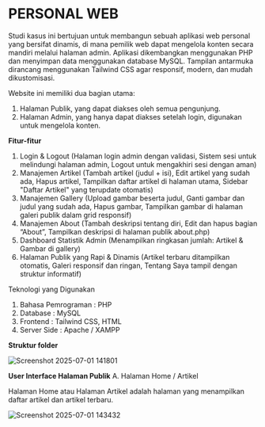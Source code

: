 # PERSONAL WEB

Studi kasus ini bertujuan untuk membangun sebuah aplikasi web personal yang bersifat dinamis, di mana pemilik web dapat mengelola konten secara mandiri melalui halaman admin. Aplikasi dikembangkan menggunakan PHP dan menyimpan data menggunakan database MySQL. Tampilan antarmuka dirancang menggunakan Tailwind CSS agar responsif, modern, dan mudah dikustomisasi.

Website ini memiliki dua bagian utama:

1. Halaman Publik, yang dapat diakses oleh semua pengunjung.
2. Halaman Admin, yang hanya dapat diakses setelah login, digunakan untuk mengelola konten.
   
**Fitur-fitur**

1. Login & Logout (Halaman login admin dengan validasi, Sistem sesi untuk melindungi halaman admin, Logout untuk mengakhiri sesi dengan aman)
2. Manajemen Artikel (Tambah artikel (judul + isi), Edit artikel yang sudah ada, Hapus artikel, Tampilkan daftar artikel di halaman utama, Sidebar "Daftar Artikel" yang terupdate otomatis)
3. Manajemen Gallery (Upload gambar beserta judul, Ganti gambar dan judul yang sudah ada, Hapus gambar, Tampilkan gambar di halaman galeri publik dalam grid responsif)
4. Manajemen About (Tambah deskripsi tentang diri, Edit dan hapus bagian “About”, Tampilkan deskripsi di halaman publik about.php)
5. Dashboard Statistik Admin (Menampilkan ringkasan jumlah: Artikel & Gambar di gallery)
6. Halaman Publik yang Rapi & Dinamis (Artikel terbaru ditampilkan otomatis, Galeri responsif dan ringan, Tentang Saya tampil dengan struktur informatif)

Teknologi yang Digunakan

1. Bahasa Pemrograman : PHP
2. Database : MySQL
3. Frontend : Tailwind CSS, HTML
4. Server Side : Apache / XAMPP

**Struktur folder**

![Screenshot 2025-07-01 141801](https://github.com/user-attachments/assets/040023b2-e895-4604-bd0f-2dfae553ee55)

**User Interface Halaman Publik**
A. Halaman Home / Artikel

Halaman Home atau Halaman Artikel adalah halaman yang menampilkan daftar artikel dan artikel terbaru.

![Screenshot 2025-07-01 143432](https://github.com/user-attachments/assets/c3ee0654-0113-4ed5-a23f-2ccc3dab7bf6)
